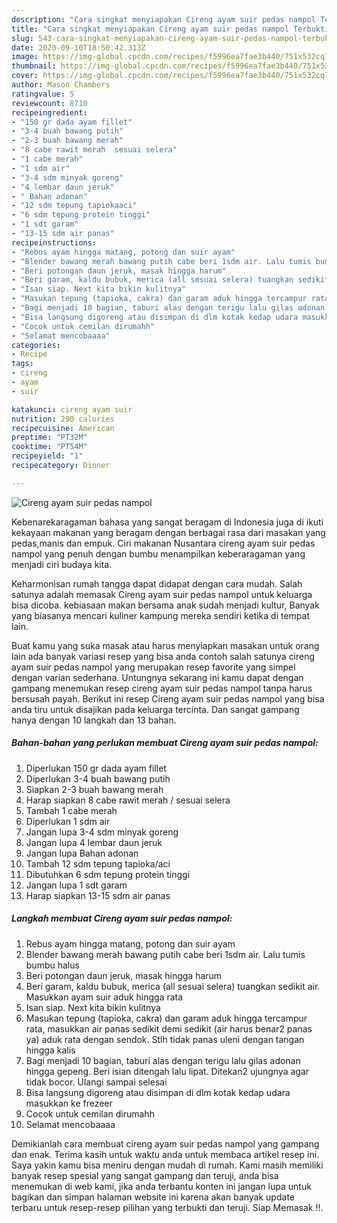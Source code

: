 ```yaml
---
description: "Cara singkat menyiapakan Cireng ayam suir pedas nampol Terbukti"
title: "Cara singkat menyiapakan Cireng ayam suir pedas nampol Terbukti"
slug: 543-cara-singkat-menyiapakan-cireng-ayam-suir-pedas-nampol-terbukti
date: 2020-09-10T18:50:42.313Z
image: https://img-global.cpcdn.com/recipes/f5996ea7fae3b440/751x532cq70/cireng-ayam-suir-pedas-nampol-foto-resep-utama.jpg
thumbnail: https://img-global.cpcdn.com/recipes/f5996ea7fae3b440/751x532cq70/cireng-ayam-suir-pedas-nampol-foto-resep-utama.jpg
cover: https://img-global.cpcdn.com/recipes/f5996ea7fae3b440/751x532cq70/cireng-ayam-suir-pedas-nampol-foto-resep-utama.jpg
author: Mason Chambers
ratingvalue: 5
reviewcount: 8710
recipeingredient:
- "150 gr dada ayam fillet"
- "3-4 buah bawang putih"
- "2-3 buah bawang merah"
- "8 cabe rawit merah  sesuai selera"
- "1 cabe merah"
- "1 sdm air"
- "3-4 sdm minyak goreng"
- "4 lembar daun jeruk"
- " Bahan adonan"
- "12 sdm tepung tapiokaaci"
- "6 sdm tepung protein tinggi"
- "1 sdt garam"
- "13-15 sdm air panas"
recipeinstructions:
- "Rebus ayam hingga matang, potong dan suir ayam"
- "Blender bawang merah bawang putih cabe beri 1sdm air. Lalu tumis bumbu halus"
- "Beri potongan daun jeruk, masak hingga harum"
- "Beri garam, kaldu bubuk, merica (all sesuai selera) tuangkan sedikit air. Masukkan ayam suir aduk hingga rata"
- "Isan siap. Next kita bikin kulitnya"
- "Masukan tepung (tapioka, cakra) dan garam aduk hingga tercampur rata, masukkan air panas sedikit demi sedikit (air harus benar2 panas ya) aduk rata dengan sendok. Stlh tidak panas uleni dengan tangan hingga kalis"
- "Bagi menjadi 10 bagian, taburi alas dengan terigu lalu gilas adonan hingga gepeng. Beri isian ditengah lalu lipat. Ditekan2 ujungnya agar tidak bocor. Ulangi sampai selesai"
- "Bisa langsung digoreng atau disimpan di dlm kotak kedap udara masukkan ke frezeer"
- "Cocok untuk cemilan dirumahh"
- "Selamat mencobaaaa"
categories:
- Recipe
tags:
- cireng
- ayam
- suir

katakunci: cireng ayam suir 
nutrition: 290 calories
recipecuisine: American
preptime: "PT32M"
cooktime: "PT54M"
recipeyield: "1"
recipecategory: Dinner

---
```



![Cireng ayam suir pedas nampol](https://img-global.cpcdn.com/recipes/f5996ea7fae3b440/751x532cq70/cireng-ayam-suir-pedas-nampol-foto-resep-utama.jpg)

Kebenarekaragaman bahasa yang sangat beragam di Indonesia juga di ikuti kekayaan makanan yang beragam dengan berbagai rasa dari masakan yang pedas,manis dan empuk. Ciri makanan Nusantara cireng ayam suir pedas nampol yang penuh dengan bumbu menampilkan keberaragaman yang menjadi ciri budaya kita.


Keharmonisan rumah tangga dapat didapat dengan cara mudah. Salah satunya adalah memasak Cireng ayam suir pedas nampol untuk keluarga bisa dicoba. kebiasaan makan bersama anak sudah menjadi kultur, Banyak yang biasanya mencari kuliner kampung mereka sendiri ketika di tempat lain.



Buat kamu yang suka masak atau harus menyiapkan masakan untuk orang lain ada banyak variasi resep yang bisa anda contoh salah satunya cireng ayam suir pedas nampol yang merupakan resep favorite yang simpel dengan varian sederhana. Untungnya sekarang ini kamu dapat dengan gampang menemukan resep cireng ayam suir pedas nampol tanpa harus bersusah payah.
Berikut ini resep Cireng ayam suir pedas nampol yang bisa anda tiru untuk disajikan pada keluarga tercinta. Dan sangat gampang hanya dengan 10 langkah dan 13 bahan.


<!--inarticleads1-->

##### Bahan-bahan yang perlukan membuat Cireng ayam suir pedas nampol:

1. Diperlukan 150 gr dada ayam fillet
1. Diperlukan 3-4 buah bawang putih
1. Siapkan 2-3 buah bawang merah
1. Harap siapkan 8 cabe rawit merah / sesuai selera
1. Tambah 1 cabe merah
1. Diperlukan 1 sdm air
1. Jangan lupa 3-4 sdm minyak goreng
1. Jangan lupa 4 lembar daun jeruk
1. Jangan lupa  Bahan adonan
1. Tambah 12 sdm tepung tapioka/aci
1. Dibutuhkan 6 sdm tepung protein tinggi
1. Jangan lupa 1 sdt garam
1. Harap siapkan 13-15 sdm air panas




<!--inarticleads2-->

##### Langkah membuat  Cireng ayam suir pedas nampol:

1. Rebus ayam hingga matang, potong dan suir ayam
1. Blender bawang merah bawang putih cabe beri 1sdm air. Lalu tumis bumbu halus
1. Beri potongan daun jeruk, masak hingga harum
1. Beri garam, kaldu bubuk, merica (all sesuai selera) tuangkan sedikit air. Masukkan ayam suir aduk hingga rata
1. Isan siap. Next kita bikin kulitnya
1. Masukan tepung (tapioka, cakra) dan garam aduk hingga tercampur rata, masukkan air panas sedikit demi sedikit (air harus benar2 panas ya) aduk rata dengan sendok. Stlh tidak panas uleni dengan tangan hingga kalis
1. Bagi menjadi 10 bagian, taburi alas dengan terigu lalu gilas adonan hingga gepeng. Beri isian ditengah lalu lipat. Ditekan2 ujungnya agar tidak bocor. Ulangi sampai selesai
1. Bisa langsung digoreng atau disimpan di dlm kotak kedap udara masukkan ke frezeer
1. Cocok untuk cemilan dirumahh
1. Selamat mencobaaaa




Demikianlah cara membuat cireng ayam suir pedas nampol yang gampang dan enak. Terima kasih untuk waktu anda untuk membaca artikel resep ini. Saya yakin kamu bisa meniru dengan mudah di rumah. Kami masih memiliki banyak resep spesial yang sangat gampang dan teruji, anda bisa menemukan di web kami, jika anda terbantu konten ini jangan lupa untuk bagikan dan simpan halaman website ini karena akan banyak update terbaru untuk resep-resep pilihan yang terbukti dan teruji. Siap Memasak !!. 
